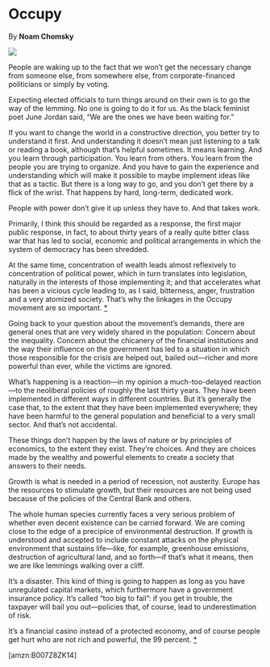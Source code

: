 Occupy
======

By **Noam Chomsky**

![](/bookimg/occupy.jpg)

People are waking up to the fact that we won’t get the necessary change from
someone else, from somewhere else, from corporate-financed politicians or simply
by voting.

Expecting elected officials to turn things around on their own is to go the way
of the lemming. No one is going to do it for us. As the black feminist poet June
Jordan said, “We are the ones we have been waiting for.”

If you want to change the world in a constructive direction, you better try to
understand it first. And understanding it doesn’t mean just listening to a talk
or reading a book, although that’s helpful sometimes. It means learning. And you
learn through participation. You learn from others. You learn from the people
you are trying to organize. And you have to gain the experience and
understanding which will make it possible to maybe implement ideas like that as
a tactic. But there is a long way to go, and you don’t get there by a flick of
the wrist. That happens by hard, long-term, dedicated work.

People with power don’t give it up unless they have to. And that takes work.

Primarily, I think this should be regarded as a response, the first major public
response, in fact, to about thirty years of a really quite bitter class war that
has led to social, economic and political arrangements in which the system of
democracy has been shredded.

At the same time, concentration of wealth leads almost reflexively to
concentration of political power, which in turn translates into legislation,
naturally in the interests of those implementing it; and that accelerates what
has been a vicious cycle leading to, as I said, bitterness, anger, frustration
and a very atomized society. That’s why the linkages in the Occupy movement are
so important. [\*](#ASIN:B007Z8ZK14;LOC:435)

Going back to your question about the movement’s demands, there are general ones
that are very widely shared in the population: Concern about the inequality.
Concern about the chicanery of the financial institutions and the way their
influence on the government has led to a situation in which those responsible
for the crisis are helped out, bailed out—richer and more powerful than ever,
while the victims are ignored.

What’s happening is a reaction—in my opinion a much-too-delayed reaction—to the
neoliberal policies of roughly the last thirty years. They have been implemented
in different ways in different countries. But it’s generally the case that, to
the extent that they have been implemented everywhere; they have been harmful to
the general population and beneficial to a very small sector. And that’s not
accidental.

These things don’t happen by the laws of nature or by principles of economics,
to the extent they exist. They’re choices. And they are choices made by the
wealthy and powerful elements to create a society that answers to their needs.

Growth is what is needed in a period of recession, not austerity. Europe has the
resources to stimulate growth, but their resources are not being used because of
the policies of the Central Bank and others.

The whole human species currently faces a very serious problem of whether even
decent existence can be carried forward. We are coming close to the edge of a
precipice of environmental destruction. If growth is understood and accepted to
include constant attacks on the physical environment that sustains life—like,
for example, greenhouse emissions, destruction of agricultural land, and so
forth—if that’s what it means, then we are like lemmings walking over a cliff.

It’s a disaster. This kind of thing is going to happen as long as you have
unregulated capital markets, which furthermore have a government insurance
policy. It’s called “too big to fail”: if you get in trouble, the taxpayer will
bail you out—policies that, of course, lead to underestimation of risk.

It’s a financial casino instead of a protected economy, and of course people get
hurt who are not rich and powerful, the 99 percent.
[\*](#ASIN:B007Z8ZK14;LOC:514)

[amzn:B007Z8ZK14]

